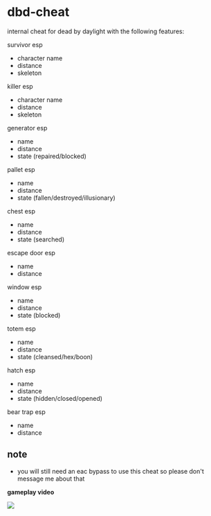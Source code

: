 # dbd-cheat
internal cheat for dead by daylight with the following features:

survivor esp
- character name
- distance
- skeleton

killer esp
- character name
- distance
- skeleton

generator esp
- name
- distance
- state (repaired/blocked)

pallet esp
- name
- distance
- state (fallen/destroyed/illusionary)

chest esp
- name
- distance
- state (searched)

escape door esp
- name
- distance

window esp
- name
- distance
- state (blocked)

totem esp
- name
- distance
- state (cleansed/hex/boon)

hatch esp
- name
- distance
- state (hidden/closed/opened)

bear trap esp
- name
- distance

## note
* you will still need an eac bypass to use this cheat so please don't message me about that

**gameplay video**

[<img src="https://raw.githubusercontent.com/clauadv/dbd-cheat/master/img.jpg">](https://youtu.be/V5A2ca2EcNg)
